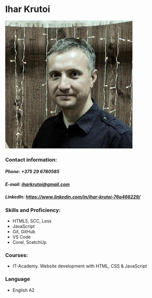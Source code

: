 # **Ihar Krutoi**

![my-avatar](/my-avatar.jfif)

### **Contact information:**

##### **Phone:** +375 29 6780585
##### **E-mail:** iharkrutoi@gmail.com
##### **Linkedln:** https://www.linkedin.com/in/ihar-krutoi-76a466229/

### **Skills and Proficiency:**

 * HTML5, SCC, Less
 * JavaScript
 * Git, GitHub
 * VS Code
 * Corel, ScetchUp

### **Courses:**

 * IT-Academy. Website development with HTML, CSS & JavaScript 

 ### **Language**

 * English A2